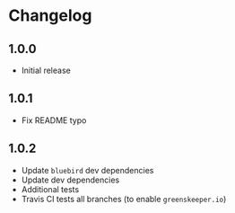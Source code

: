 # Changelog

## 1.0.0

- Initial release

## 1.0.1

- Fix README typo

## 1.0.2

- Update `bluebird` dev dependencies
- Update dev dependencies
- Additional tests
- Travis CI tests all branches (to enable `greenskeeper.io`)
